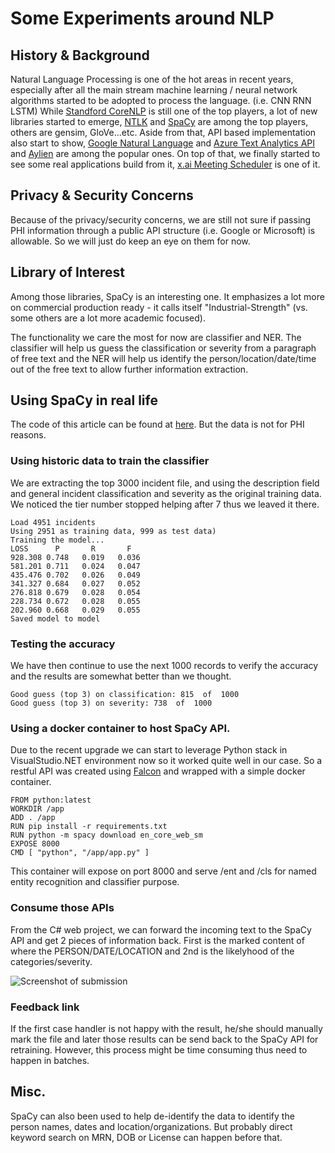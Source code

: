 # Some Experiments around NLP

## History & Background

Natural Language Processing is one of the hot areas in recent years, especially after all the main stream machine learning / neural network algorithms started to be adopted to process the language. (i.e. CNN RNN LSTM) While [Standford CoreNLP](https://nlp.stanford.edu/) is still one of the top players, a lot of new libraries started to emerge, [NTLK](https://www.nltk.org/) and [SpaCy](https://spacy.io/) are among the top players, others are gensim, GloVe...etc. Aside from that, API based implementation also start to show, [Google Natural Language](https://cloud.google.com/natural-language/) and [Azure Text Analytics API](https://azure.microsoft.com/en-us/services/cognitive-services/text-analytics/) and [Aylien](https://aylien.com/text-analysis-platform/) are among the popular ones. On top of that, we finally started to see some real applications build from it, [x.ai Meeting Scheduler](x.ai) is one of it.

## Privacy & Security Concerns

Because of the privacy/security concerns, we are still not sure if passing PHI information through a public API structure (i.e. Google or Microsoft) is allowable. So we will just do keep an eye on them for now.

## Library of Interest

Among those libraries, SpaCy is an interesting one. It emphasizes a lot more on commercial production ready - it calls itself "Industrial-Strength" (vs. some others are a lot more academic focused).

The functionality we care the most for now are classifier and NER. The classifier will help us guess the classification or severity from a paragraph of free text and the NER will help us identify the person/location/date/time out of the free text to allow further information extraction. 

## Using SpaCy in real life

The code of this article can be found at [here](https://github.com/rlrnd/NLP.Core/). But the data is not for PHI reasons.

### Using historic data to train the classifier

We are extracting the top 3000 incident file, and using the description field and general incident classification and severity as the original training data. We noticed the tier number stopped helping after 7 thus we leaved it there.

```
Load 4951 incidents
Using 2951 as training data, 999 as test data)
Training the model...
LOSS      P       R       F
928.308 0.748   0.019   0.036
581.201 0.711   0.024   0.047
435.476 0.702   0.026   0.049
341.327 0.684   0.027   0.052
276.818 0.679   0.028   0.054
228.734 0.672   0.028   0.055
202.960 0.668   0.029   0.055
Saved model to model
```

### Testing the accuracy

We have then continue to use the next 1000 records to verify the accuracy and the results are somewhat better than we thought. 

```
Good guess (top 3) on classification: 815  of  1000
Good guess (top 3) on severity: 738  of  1000
```

### Using a docker container to host SpaCy API. 
Due to the recent upgrade we can start to leverage Python stack in VisualStudio.NET environment now so it worked quite well in our case.  So a restful API was created using [Falcon](https://falconframework.org/) and wrapped with a simple docker container.

```
FROM python:latest
WORKDIR /app
ADD . /app
RUN pip install -r requirements.txt 
RUN python -m spacy download en_core_web_sm
EXPOSE 8000
CMD [ "python", "/app/app.py" ]
```

This container will expose on port 8000 and serve /ent and /cls for named entity recognition and classifier purpose. 

### Consume those APIs

From the C# web project, we can forward the incoming text to the SpaCy API and get 2 pieces of information back. First is the marked content of where the PERSON/DATE/LOCATION and 2nd is the likelyhood of the categories/severity. 

![Screenshot of submission](https://github.com/rlrnd/NLP.Core/raw/master/Submission.gui.png)

### Feedback link

If the first case handler is not happy with the result, he/she should manually mark the file and later those results can be send back to the SpaCy API for retraining. However, this process might be time consuming thus need to happen in batches. 

## Misc.

SpaCy can also been used to help de-identify the data to identify the person names, dates and location/organizations. But probably direct keyword search on MRN, DOB or License can happen before that.